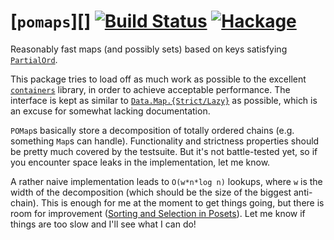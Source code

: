 # [`pomaps`][] [![Build Status](https://travis-ci.org/sgraf812/pomaps.svg?branch=master)](https://travis-ci.org/sgraf812/pomaps) [![Hackage](https://img.shields.io/hackage/v/pomaps.svg)](https://hackage.haskell.org/package/pomaps)

Reasonably fast maps (and possibly sets) based on keys satisfying [`PartialOrd`](https://hackage.haskell.org/package/lattices-1.6.0/docs/Algebra-PartialOrd.html#t:PartialOrd).

This package tries to load off as much work as possible to the excellent [`containers`](https://hackage.haskell.org/package/containers) library, in order to achieve acceptable performance.
The interface is kept as similar to [`Data.Map.{Strict/Lazy}`](https://hackage.haskell.org/package/containers-0.5.10.2/docs/Data-Map-Strict.html) as possible, which is an excuse for somewhat lacking documentation.

`POMap`s basically store a decomposition of totally ordered chains (e.g. something `Map`s can handle).
Functionality and strictness properties should be pretty much covered by the testsuite.
But it's not battle-tested yet, so if you encounter space leaks in the implementation, let me know.

A rather naive implementation leads to `O(w*n*log n)` lookups, where `w` is the width of the decomposition (which should be the size of the biggest anti-chain).
This is enough for me at the moment to get things going, but there is room for improvement ([Sorting and Selection in Posets](https://arxiv.org/abs/0707.1532)).
Let me know if things are too slow and I'll see what I can do!

[pomaps]: https://github.com/sgraf812/pomaps
